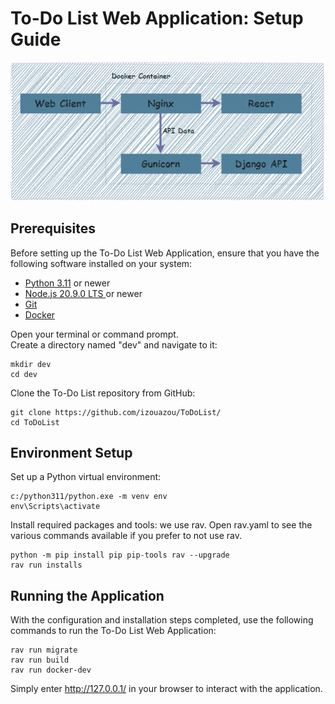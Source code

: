 # To-Do List Web Application: Setup Guide

![GitHub Logo](https://github.com/izouazou/ToDoList/blob/main/Architecture.PNG)

## Prerequisites
Before setting up the To-Do List Web Application, ensure that you have the following software installed on your system:
- [Python 3.11](https://www.python.org/downloads/)  or newer
- [Node.js 20.9.0 LTS ](https://nodejs.org/en/download/) or newer
- [Git](https://git-scm.com/downloads)
- [Docker](https://www.docker.com/products/docker-desktop/)

Open your terminal or command prompt.    
Create a directory named "dev" and navigate to it:  

    
    mkdir dev
    cd dev
    
    
Clone the To-Do List repository from GitHub:

    
    git clone https://github.com/izouazou/ToDoList/
    cd ToDoList
    
## Environment Setup

Set up a Python virtual environment:  

    
    c:/python311/python.exe -m venv env
    env\Scripts\activate
    

Install required packages and tools: we use rav. Open rav.yaml to see the various commands available if you prefer to not use rav.

    
    python -m pip install pip pip-tools rav --upgrade
    rav run installs
    
## Running the Application


With the configuration and installation steps completed, use the following commands to run the To-Do List Web Application:  

    
    rav run migrate
    rav run build
    rav run docker-dev
    

Simply enter http://127.0.0.1/ in your browser to interact with the application.









